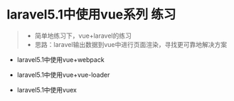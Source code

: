 # laravel5.1中使用vue系列 练习

> * 简单地练习下，vue+laravel的练习
> * 思路：laravel输出数据到vue中进行页面渲染，寻找更可靠地解决方案

* laravel5.1中使用vue+webpack

* laravel5.1中使用vue+vue-loader

* laravel5.1中使用vuex
